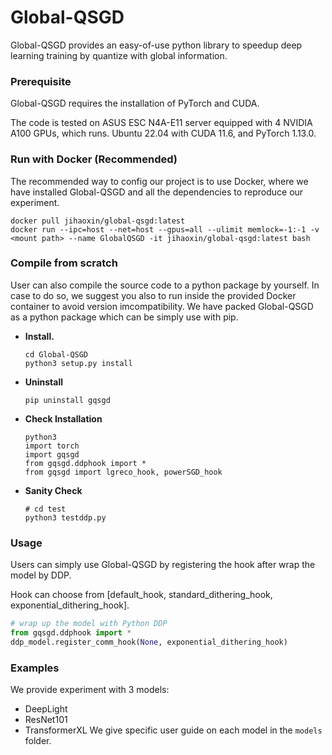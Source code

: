 # Global-QSGD
Global-QSGD provides an easy-of-use python library to speedup deep learning training by quantize with global information.

### Prerequisite

Global-QSGD requires the installation of PyTorch and CUDA.

The code is tested on ASUS ESC N4A-E11 server equipped with 4 NVIDIA A100 GPUs, which runs. Ubuntu 22.04 with CUDA 11.6, and PyTorch 1.13.0.

### Run with Docker (Recommended)
The recommended way to config our project is to use Docker, where we have installed Global-QSGD and all the dependencies to reproduce our experiment.
```shell
docker pull jihaoxin/global-qsgd:latest
docker run --ipc=host --net=host --gpus=all --ulimit memlock=-1:-1 -v <mount path> --name GlobalQSGD -it jihaoxin/global-qsgd:latest bash
```


### Compile from scratch
User can also compile the source code to a python package by yourself.
In case to do so, we suggest you also to run inside the provided Docker container to avoid version imcompatibility.
We have packed Global-QSGD as a python package which can be simply use with pip.
* **Install.** 
    ```shell
    cd Global-QSGD
    python3 setup.py install
    ```
* **Uninstall** 
    ```shell
    pip uninstall gqsgd
    ```
* **Check Installation**
    ```shell
    python3
    import torch
    import gqsgd
    from gqsgd.ddphook import *
    from gqsgd import lgreco_hook, powerSGD_hook
    ```
* **Sanity Check**
    ```shell
    # cd test
    python3 testddp.py
    ```
### Usage
Users can simply use Global-QSGD by registering the hook after wrap the model by DDP.

Hook can choose from [default_hook, standard_dithering_hook, exponential_dithering_hook].
```python
# wrap up the model with Python DDP 
from gqsgd.ddphook import *
ddp_model.register_comm_hook(None, exponential_dithering_hook)
```

### Examples
We provide experiment with 3 models:
* DeepLight
* ResNet101
* TransformerXL
We give specific user guide on each model in the `models` folder.